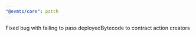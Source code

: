 ```yaml
---
"@evmts/core": patch
---
```


Fixed bug with failing to pass deployedBytecode to contract action creators
